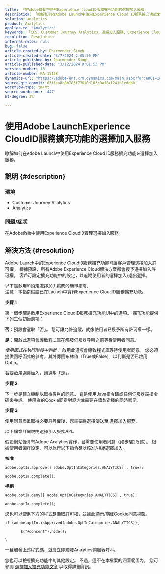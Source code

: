 ```yaml
---
title: 「在Adobe啟動中使用Experience CloudID服務擴充功能的選擇加入服務」
description: 「瞭解如何在Adobe Launch中使用Experience Cloud ID服務擴充功能來選擇加入服務。」
solution: Analytics
product: Analytics
applies-to: "Analytics"
keywords: 「KCS、Customer Journey Analytics、選擇加入服務、Experience CloudID服務擴充功能、AdobeLaunch、Adobe Analytics」
resolution: Resolution
internal-notes: null
bug: false
article-created-by: Dharmender Singh
article-created-date: "3/7/2024 2:05:50 PM"
article-published-by: Dharmender Singh
article-published-date: "3/12/2024 8:01:53 PM"
version-number: 13
article-number: KA-15108
dynamics-url: "https://adobe-ent.crm.dynamics.com/main.aspx?forceUCI=1&pagetype=entityrecord&etn=knowledgearticle&id=9324ddc9-8bdc-ee11-904d-6045bd006d92"
source-git-commit: 63f6ea8c8b783f77610d103c0af84f241b1eddb0
workflow-type: tm+mt
source-wordcount: '447'
ht-degree: 3%

---
```


# 使用Adobe LaunchExperience CloudID服務擴充功能的選擇加入服務


瞭解如何在Adobe Launch中使用Experience Cloud ID服務擴充功能來選擇加入服務。

## 說明 {#description}


### 環境

- Customer Journey Analytics
- Analytics




### 問題/症狀

在Adobe啟動中使用Experience CloudID管理選擇加入服務。


## 解決方法 {#resolution}


Adobe Launch中的Experience CloudID服務擴充功能可讓客戶管理選擇加入許可權。 根據預設，所有Adobe Experience Cloud解決方案都會授予選擇加入許可權。 客戶可設定擴充功能中的設定，以追蹤使用者的選擇加入/退出選擇。

以下是啟用和設定選擇加入服務的簡單指南。
<br>注意：本指南假設已在Launch中實作Experience CloudID服務擴充功能。<br>


<b>步驟 1</b>

第一個步驟是啟用Experience CloudID服務擴充功能UI中的選項。 擴充功能提供下列三個初始選項：

<b>否</b>：預設會選取「否」。 這可讓允許追蹤，就像使用者已授予所有許可權一樣。

<b>是</b>：開啟此選項會導致程式庫在觸發伺服器呼叫之前等待使用者同意。

*使用函式在執行階段中判斷：* 啟用此選項會導致程式庫等待使用者同意。 您必須提供回呼函式的參考，其將傳回布林值（True或False），以判斷是否已啟用Optin。

若要啟用選擇加入，請選取「是」。



<b>步驟 2</b>

下一步是建立機制以取得客戶的同意。 這是使用Java指令碼或任何伺服器端指令碼來完成。 使用者的Cookie同意對話方塊需要在錄製選擇的同時顯示。



<b>步驟 3</b>

使用同意表單取得必要許可權後，您需要將選擇傳送至 [選擇加入服務](https://experienceleague.adobe.com/docs/id-service/using/implementation/opt-in-service/launch.html).

以下檔案詳細說明選擇加入服務API。

假設網站僅具有Adobe Analytics實作，且需要使用者同意（如步驟2所述）。 根據使用者偏好設定，可以執行以下指令碼以核准/拒絕選擇加入。

<b>核准</b>


```
adobe.optIn.approve([ adobe.OptInCategories.ANALYTICS] , true);

adobe.optIn.complete();
```




<b>拒絕</b>


```
adobe.optIn.deny([ adobe.OptInCategories.ANALYTICS] , true);

adobe.optIn.complete();
```




您也可以使用下方的程式碼擷取許可權，並據此顯示/隱藏Cookie同意視窗。


```
if (adobe.optIn.isApproved(adobe.OptInCategories.ANALYTICS)){

       $("#consent").hide();

}
```




一旦觸發上述程式碼，就會立即觸發Analytics伺服器呼叫。

您也可以檢視擴充功能中的其他設定。 不過，這不在本檔案的涵蓋範圍內。 您可參閱 [選擇加入擴充功能文章](https://experienceleague.adobe.com/docs/id-service/using/implementation/opt-in-service/launch.html) 以取得詳細資訊。
